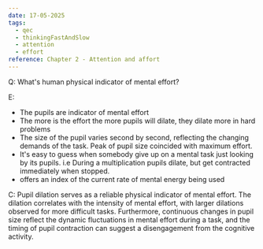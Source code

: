 ```yaml
---
date: 17-05-2025
tags:
  - qec
  - thinkingFastAndSlow
  - attention
  - effort
reference: Chapter 2 - Attention and affort
---
```

Q: What's human physical indicator of mental effort?

E:
- The pupils are indicator of mental effort
- The more is the effort the more pupils will dilate, they dilate more in hard problems
- The size of the pupil varies second by second, reflecting the changing demands of the task. Peak of pupil size coincided with maximum effort.
- It's easy to guess when somebody give up on a mental task just looking by its pupils. i.e During a multiplication pupils dilate, but get contracted immediately when stopped.
- offers an index of the current rate of mental energy being used

C: Pupil dilation serves as a reliable physical indicator of mental effort. The dilation correlates with the intensity of mental effort, with larger dilations observed for more difficult tasks. Furthermore, continuous changes in pupil size reflect the dynamic fluctuations in mental effort during a task, and the timing of pupil contraction can suggest a disengagement from the cognitive activity.

